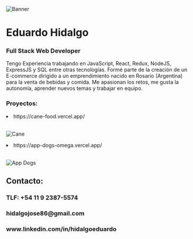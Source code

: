 ![Banner](https://firebasestorage.googleapis.com/v0/b/hidalgo-83f55.appspot.com/o/Banner.png?alt=media&token=adfde187-652b-40e7-9b6c-1de6fcf4a689)


<h1>Eduardo Hidalgo</h1>

<h3>Full Stack Web Developer</h3>

Tengo Experiencia trabajando en JavaScript, React, Redux, NodeJS, ExpressJS y SQL entre otras tecnologías. Formé parte de la creación de un E-commerce dirigido a un emprendimiento nacido en Rosario (Argentina) para la venta de bebidas y comida. Me apasionan los retos, me gusta la autonomía, aprender nuevos temas y trabajar en equipo.

<h3>Proyectos:</h3>

<li>https://cane-food.vercel.app/</li></br>

![Cane](https://firebasestorage.googleapis.com/v0/b/hidalgo-83f55.appspot.com/o/cane-food.png?alt=media&token=a1c27c0e-772e-404e-baec-1d2535e11f7b)

<li>https://app-dogs-omega.vercel.app/</li></br>

![App Dogs](https://firebasestorage.googleapis.com/v0/b/hidalgo-83f55.appspot.com/o/App%20Dogs.png?alt=media&token=4725ab5f-a599-4cfa-9f45-2fb0dade738d)</br>


<h2>Contacto:</h2>
<h3>TLF: +54 11 9 2387-5574</h3>
<h3>hidalgojose86@gmail.com</h3>
<h3>www.linkedin.com/in/hidalgoeduardo</h3>
